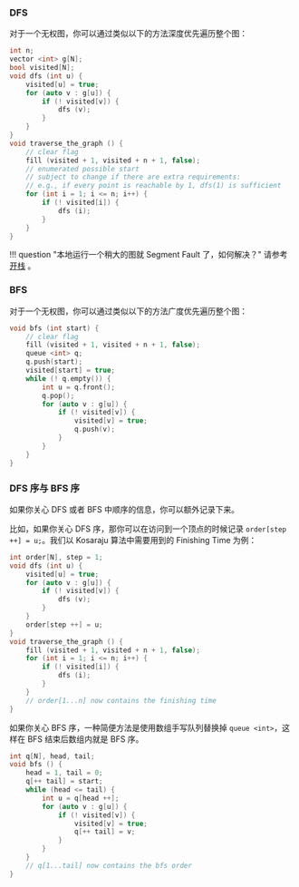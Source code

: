 ### DFS

对于一个无权图，你可以通过类似以下的方法深度优先遍历整个图：

```cpp
int n;
vector <int> g[N];
bool visited[N];
void dfs (int u) {
    visited[u] = true;
    for (auto v : g[u]) {
        if (! visited[v]) {
            dfs (v);
        }
    }
}
void traverse_the_graph () {
    // clear flag
    fill (visited + 1, visited + n + 1, false);
    // enumerated possible start
    // subject to change if there are extra requirements:
    // e.g., if every point is reachable by 1, dfs(1) is sufficient
    for (int i = 1; i <= n; i++) {
        if (! visited[i]) {
            dfs (i);
        }
    }
}
```

!!! question "本地运行一个稍大的图就 Segment Fault 了，如何解决？"
    请参考 [开栈](/debug/runtime/#开栈) 。

### BFS

对于一个无权图，你可以通过类似以下的方法广度优先遍历整个图：

```cpp
void bfs (int start) {
    // clear flag
    fill (visited + 1, visited + n + 1, false);
    queue <int> q;
    q.push(start);
    visited[start] = true;
    while (! q.empty()) {
        int u = q.front();
        q.pop();
        for (auto v : g[u]) {
            if (! visited[v]) {
                visited[v] = true;
                q.push(v);
            }
        }
    }
}
```

### DFS 序与 BFS 序

如果你关心 DFS 或者 BFS 中顺序的信息，你可以额外记录下来。

比如，如果你关心 DFS 序，那你可以在访问到一个顶点的时候记录 `order[step ++] = u;`。我们以 Kosaraju 算法中需要用到的 Finishing Time 为例：

```cpp
int order[N], step = 1;
void dfs (int u) {
    visited[u] = true;
    for (auto v : g[u]) {
        if (! visited[v]) {
            dfs (v);
        }
    }
    order[step ++] = u;
}
void traverse_the_graph () {
    fill (visited + 1, visited + n + 1, false);
    for (int i = 1; i <= n; i++) {
        if (! visited[i]) {
            dfs (i);
        }
    }
    // order[1...n] now contains the finishing time
}
```

如果你关心 BFS 序，一种简便方法是使用数组手写队列替换掉 `queue <int>`，这样在 BFS 结束后数组内就是 BFS 序。

```cpp
int q[N], head, tail;
void bfs () {
    head = 1, tail = 0;
    q[++ tail] = start;
    while (head <= tail) {
        int u = q[head ++];
        for (auto v : g[u]) {
            if (! visited[v]) {
                visited[v] = true;
                q[++ tail] = v;
            }
        }
    }
    // q[1...tail] now contains the bfs order
}
```